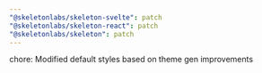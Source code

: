 ```yaml
---
"@skeletonlabs/skeleton-svelte": patch
"@skeletonlabs/skeleton-react": patch
"@skeletonlabs/skeleton": patch
---
```


chore: Modified default styles based on theme gen improvements

